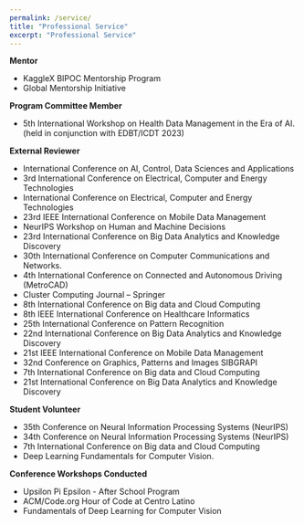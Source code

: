 ```yaml
---
permalink: /service/
title: "Professional Service"
excerpt: "Professional Service"
---
```

**Mentor**
* KaggleX BIPOC Mentorship Program
* Global Mentorship Initiative

**Program Committee Member**
* 5th International Workshop on Health Data Management in the Era of AI. (held in conjunction with EDBT/ICDT 2023)

**External Reviewer**
* International Conference on AI, Control, Data Sciences and Applications
* 3rd International Conference on Electrical, Computer and Energy Technologies
* International Conference on Electrical, Computer and Energy Technologies
* 23rd IEEE International Conference on Mobile Data Management
* NeurIPS Workshop on Human and Machine Decisions
* 23rd International Conference on Big Data Analytics and Knowledge Discovery
* 30th International Conference on Computer Communications and Networks.
* 4th International Conference on Connected and Autonomous Driving (MetroCAD)
* Cluster Computing Journal – Springer
* 8th International Conference on Big data and Cloud Computing
* 8th IEEE International Conference on Healthcare Informatics
* 25th International Conference on Pattern Recognition
* 22nd International Conference on Big Data Analytics and Knowledge Discovery
* 21st IEEE International Conference on Mobile Data Management
* 32nd Conference on Graphics, Patterns and Images SIBGRAPI
* 7th International Conference on Big data and Cloud Computing
* 21st International Conference on Big Data Analytics and Knowledge Discovery

**Student Volunteer**
* 35th Conference on Neural Information Processing Systems (NeurIPS) 
* 34th Conference on Neural Information Processing Systems (NeurIPS)
* 7th International Conference on Big data and Cloud Computing
* Deep Learning Fundamentals for Computer Vision.

**Conference Workshops Conducted**
* Upsilon Pi Epsilon - After School Program
* ACM/Code.org Hour of Code at Centro Latino
* Fundamentals of Deep Learning for Computer Vision
